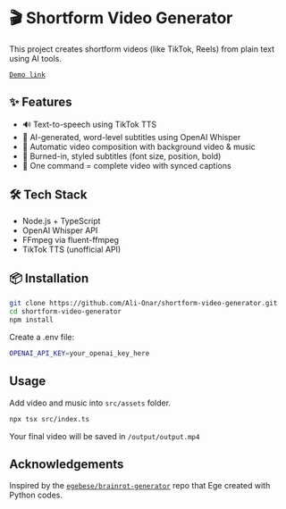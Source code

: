 # 🎬 Shortform Video Generator

This project creates shortform videos (like TikTok, Reels) from plain text using AI tools.

[`Demo link`](https://www.youtube.com/watch?v=mw0lMf2Fu8E)

## ✨ Features

- 🔊 Text-to-speech using TikTok TTS
- 🧠 AI-generated, word-level subtitles using OpenAI Whisper
- 🎥 Automatic video composition with background video & music
- 💬 Burned-in, styled subtitles (font size, position, bold)
- 🧪 One command = complete video with synced captions

## 🛠 Tech Stack

- Node.js + TypeScript
- OpenAI Whisper API
- FFmpeg via fluent-ffmpeg
- TikTok TTS (unofficial API)

## 📦 Installation

```bash
git clone https://github.com/Ali-Onar/shortform-video-generator.git
cd shortform-video-generator
npm install
```

Create a .env file:

```bash
OPENAI_API_KEY=your_openai_key_here
```

## Usage

Add video and music into `src/assets` folder.

```bash
npx tsx src/index.ts
```

Your final video will be saved in `/output/output.mp4`

## Acknowledgements

Inspired by the [`egebese/brainrot-generator`](https://github.com/egebese/brainrot-generator) repo that Ege created with Python codes.
